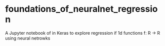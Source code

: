 # foundations_of_neuralnet_regression
A Jupyter notebook of in Keras to explore regression if 1d functions f: R -> R using neural netrowks
